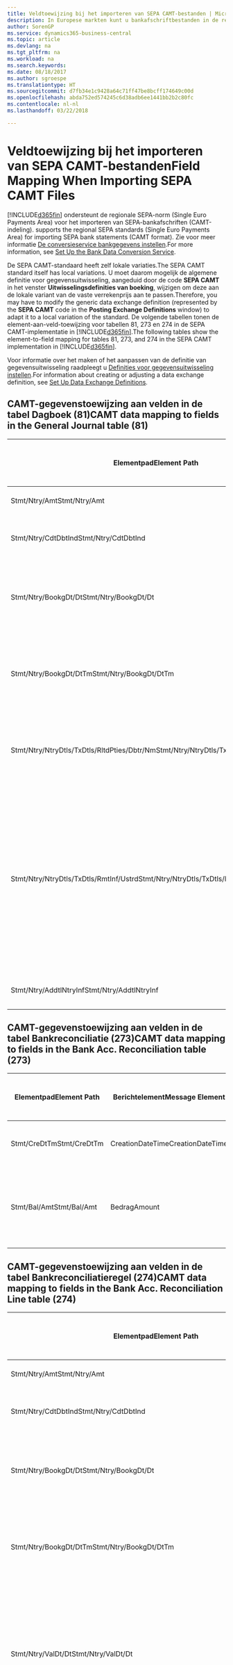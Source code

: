 ```yaml
---
title: Veldtoewijzing bij het importeren van SEPA CAMT-bestanden | Microsoft Docs
description: In Europese markten kunt u bankafschriftbestanden in de regionale SEPA-norm (Single Euro Payments Area) importeren.
author: SorenGP
ms.service: dynamics365-business-central
ms.topic: article
ms.devlang: na
ms.tgt_pltfrm: na
ms.workload: na
ms.search.keywords: 
ms.date: 08/18/2017
ms.author: sgroespe
ms.translationtype: HT
ms.sourcegitcommit: d7fb34e1c9428a64c71ff47be8bcff174649c00d
ms.openlocfilehash: abda752ed574245c6d38adb6ee1441bb2b2c80fc
ms.contentlocale: nl-nl
ms.lasthandoff: 03/22/2018

---
```

# <a name="field-mapping-when-importing-sepa-camt-files"></a><span data-ttu-id="538bb-103">Veldtoewijzing bij het importeren van SEPA CAMT-bestanden</span><span class="sxs-lookup"><span data-stu-id="538bb-103">Field Mapping When Importing SEPA CAMT Files</span></span>
[!INCLUDE[d365fin](includes/d365fin_md.md)]<span data-ttu-id="538bb-104"> ondersteunt de regionale SEPA-norm (Single Euro Payments Area) voor het importeren van SEPA-bankafschriften (CAMT-indeling).</span><span class="sxs-lookup"><span data-stu-id="538bb-104"> supports the regional SEPA standards (Single Euro Payments Area) for importing SEPA bank statements (CAMT format).</span></span> <span data-ttu-id="538bb-105">Zie voor meer informatie [De conversieservice bankgegevens instellen](bank-how-setup-bank-data-conversion-service.md).</span><span class="sxs-lookup"><span data-stu-id="538bb-105">For more information, see [Set Up the Bank Data Conversion Service](bank-how-setup-bank-data-conversion-service.md).</span></span>  

 <span data-ttu-id="538bb-106">De SEPA CAMT-standaard heeft zelf lokale variaties.</span><span class="sxs-lookup"><span data-stu-id="538bb-106">The SEPA CAMT standard itself has local variations.</span></span> <span data-ttu-id="538bb-107">U moet daarom mogelijk de algemene definitie voor gegevensuitwisseling, aangeduid door de code **SEPA CAMT** in het venster **Uitwisselingsdefinities van boeking**, wijzigen om deze aan de lokale variant van de vaste verrekenprijs aan te passen.</span><span class="sxs-lookup"><span data-stu-id="538bb-107">Therefore, you may have to modify the generic data exchange definition (represented by the **SEPA CAMT** code in the **Posting Exchange Definitions** window) to adapt it to a local variation of the standard.</span></span> <span data-ttu-id="538bb-108">De volgende tabellen tonen de element-aan-veld-toewijzing voor tabellen 81, 273 en 274 in de SEPA CAMT-implementatie in [!INCLUDE[d365fin](includes/d365fin_md.md)].</span><span class="sxs-lookup"><span data-stu-id="538bb-108">The following tables show the element-to-field mapping for tables 81, 273, and 274 in the SEPA CAMT implementation in [!INCLUDE[d365fin](includes/d365fin_md.md)].</span></span>  

 <span data-ttu-id="538bb-109">Voor informatie over het maken of het aanpassen van de definitie van gegevensuitwisseling raadpleegt u [Definities voor gegevensuitwisseling instellen](across-how-to-set-up-data-exchange-definitions.md).</span><span class="sxs-lookup"><span data-stu-id="538bb-109">For information about creating or adjusting a data exchange definition, see [Set Up Data Exchange Definitions](across-how-to-set-up-data-exchange-definitions.md).</span></span>  

## <a name="camt-data-mapping-to-fields-in-the-general-journal-table-81"></a><span data-ttu-id="538bb-110">CAMT-gegevenstoewijzing aan velden in de tabel Dagboek (81)</span><span class="sxs-lookup"><span data-stu-id="538bb-110">CAMT data mapping to fields in the General Journal table (81)</span></span>  

|<span data-ttu-id="538bb-111">Elementpad</span><span class="sxs-lookup"><span data-stu-id="538bb-111">Element Path</span></span>|<span data-ttu-id="538bb-112">Berichtelement</span><span class="sxs-lookup"><span data-stu-id="538bb-112">Message Element</span></span>|<span data-ttu-id="538bb-113">Gegevenssoort</span><span class="sxs-lookup"><span data-stu-id="538bb-113">Data Type</span></span>|<span data-ttu-id="538bb-114">Omschrijving</span><span class="sxs-lookup"><span data-stu-id="538bb-114">Description</span></span>|<span data-ttu-id="538bb-115">Identificatie voor een negatief teken</span><span class="sxs-lookup"><span data-stu-id="538bb-115">Negative-Sign Identifier</span></span>|<span data-ttu-id="538bb-116">Veldnr.</span><span class="sxs-lookup"><span data-stu-id="538bb-116">Field No.</span></span>|<span data-ttu-id="538bb-117">Veldnaam</span><span class="sxs-lookup"><span data-stu-id="538bb-117">Field Name</span></span>|  
|------------------|---------------------|---------------|-----------------|-------------------------------|---------------|----------------|  
|<span data-ttu-id="538bb-118">Stmt/Ntry/Amt</span><span class="sxs-lookup"><span data-stu-id="538bb-118">Stmt/Ntry/Amt</span></span>|<span data-ttu-id="538bb-119">Bedrag</span><span class="sxs-lookup"><span data-stu-id="538bb-119">Amount</span></span>|<span data-ttu-id="538bb-120">Decimaal</span><span class="sxs-lookup"><span data-stu-id="538bb-120">Decimal</span></span>|<span data-ttu-id="538bb-121">Het geldbedrag in de kaspost</span><span class="sxs-lookup"><span data-stu-id="538bb-121">The amount of money in the cash entry</span></span>||<span data-ttu-id="538bb-122">13</span><span class="sxs-lookup"><span data-stu-id="538bb-122">13</span></span>|<span data-ttu-id="538bb-123">Bedrag</span><span class="sxs-lookup"><span data-stu-id="538bb-123">Amount</span></span>|  
|<span data-ttu-id="538bb-124">Stmt/Ntry/CdtDbtInd</span><span class="sxs-lookup"><span data-stu-id="538bb-124">Stmt/Ntry/CdtDbtInd</span></span>|<span data-ttu-id="538bb-125">CreditDebitIndicator</span><span class="sxs-lookup"><span data-stu-id="538bb-125">CreditDebitIndicator</span></span>|<span data-ttu-id="538bb-126">Tekst</span><span class="sxs-lookup"><span data-stu-id="538bb-126">Text</span></span>|<span data-ttu-id="538bb-127">Geeft aan of de post een credit- of een debetpost is</span><span class="sxs-lookup"><span data-stu-id="538bb-127">Indicates whether the entry is a credit or a debit entry</span></span>|<span data-ttu-id="538bb-128">DBIT</span><span class="sxs-lookup"><span data-stu-id="538bb-128">DBIT</span></span>|<span data-ttu-id="538bb-129">13</span><span class="sxs-lookup"><span data-stu-id="538bb-129">13</span></span>|<span data-ttu-id="538bb-130">Bedrag</span><span class="sxs-lookup"><span data-stu-id="538bb-130">Amount</span></span>|  
|<span data-ttu-id="538bb-131">Stmt/Ntry/BookgDt/Dt</span><span class="sxs-lookup"><span data-stu-id="538bb-131">Stmt/Ntry/BookgDt/Dt</span></span>|<span data-ttu-id="538bb-132">Datum</span><span class="sxs-lookup"><span data-stu-id="538bb-132">Date</span></span>|<span data-ttu-id="538bb-133">Datum</span><span class="sxs-lookup"><span data-stu-id="538bb-133">Date</span></span>|<span data-ttu-id="538bb-134">De datum waarop een post wordt geboekt naar een rekening in de boeken van de rekeningservice</span><span class="sxs-lookup"><span data-stu-id="538bb-134">The date when an entry is posted to an account on the account servicer's books</span></span>||<span data-ttu-id="538bb-135">5</span><span class="sxs-lookup"><span data-stu-id="538bb-135">5</span></span>|<span data-ttu-id="538bb-136">Boekingsdatum</span><span class="sxs-lookup"><span data-stu-id="538bb-136">Posting Date</span></span>|  
|<span data-ttu-id="538bb-137">Stmt/Ntry/BookgDt/DtTm</span><span class="sxs-lookup"><span data-stu-id="538bb-137">Stmt/Ntry/BookgDt/DtTm</span></span>|<span data-ttu-id="538bb-138">DateTime</span><span class="sxs-lookup"><span data-stu-id="538bb-138">DateTime</span></span>|<span data-ttu-id="538bb-139">DateTime</span><span class="sxs-lookup"><span data-stu-id="538bb-139">DateTime</span></span>|<span data-ttu-id="538bb-140">De datum en tijd waarop een post wordt geboekt naar een rekening in de boeken van de rekeningservice</span><span class="sxs-lookup"><span data-stu-id="538bb-140">The date and time when an entry is posted to an account on the account servicer's books</span></span>||<span data-ttu-id="538bb-141">5</span><span class="sxs-lookup"><span data-stu-id="538bb-141">5</span></span>|<span data-ttu-id="538bb-142">Boekingsdatum</span><span class="sxs-lookup"><span data-stu-id="538bb-142">Posting Date</span></span>|  
|<span data-ttu-id="538bb-143">Stmt/Ntry/NtryDtls/TxDtls/RltdPties/Dbtr/Nm</span><span class="sxs-lookup"><span data-stu-id="538bb-143">Stmt/Ntry/NtryDtls/TxDtls/RltdPties/Dbtr/Nm</span></span>|<span data-ttu-id="538bb-144">Naam</span><span class="sxs-lookup"><span data-stu-id="538bb-144">Name</span></span>|<span data-ttu-id="538bb-145">Tekst</span><span class="sxs-lookup"><span data-stu-id="538bb-145">Text</span></span>|<span data-ttu-id="538bb-146">De naam van de partij die een geldbedrag is verschuldigd aan de (uiteindelijke) incassant</span><span class="sxs-lookup"><span data-stu-id="538bb-146">The name of the party that owes an amount of money to the (ultimate) creditor</span></span>||<span data-ttu-id="538bb-147">1221</span><span class="sxs-lookup"><span data-stu-id="538bb-147">1221</span></span>|<span data-ttu-id="538bb-148">Informatie over betaler</span><span class="sxs-lookup"><span data-stu-id="538bb-148">Payer Information</span></span>|  
|<span data-ttu-id="538bb-149">Stmt/Ntry/NtryDtls/TxDtls/RmtInf/Ustrd</span><span class="sxs-lookup"><span data-stu-id="538bb-149">Stmt/Ntry/NtryDtls/TxDtls/RmtInf/Ustrd</span></span>|<span data-ttu-id="538bb-150">Ongestructureerd</span><span class="sxs-lookup"><span data-stu-id="538bb-150">Unstructured</span></span>|<span data-ttu-id="538bb-151">Tekst</span><span class="sxs-lookup"><span data-stu-id="538bb-151">Text</span></span>|<span data-ttu-id="538bb-152">Informatie die wordt verschaft om de afstemming/reconciliatie mogelijk te maken van een post met de artikelen die de betaling wordt geacht te vereffenen, zoals commerciële facturen in een vorderingsysteem, in een ongestructureerde vorm</span><span class="sxs-lookup"><span data-stu-id="538bb-152">Information supplied to enable the matching/reconciliation of an entry with the items that the payment is intended to settle, such as commercial invoices in an accounts-receivable system, in an unstructured form</span></span>||<span data-ttu-id="538bb-153">8</span><span class="sxs-lookup"><span data-stu-id="538bb-153">8</span></span>|<span data-ttu-id="538bb-154">Omschrijving</span><span class="sxs-lookup"><span data-stu-id="538bb-154">Description</span></span>|  
|<span data-ttu-id="538bb-155">Stmt/Ntry/AddtlNtryInf</span><span class="sxs-lookup"><span data-stu-id="538bb-155">Stmt/Ntry/AddtlNtryInf</span></span>|<span data-ttu-id="538bb-156">AdditionalEntryInformation</span><span class="sxs-lookup"><span data-stu-id="538bb-156">AdditionalEntryInformation</span></span>|<span data-ttu-id="538bb-157">Tekst</span><span class="sxs-lookup"><span data-stu-id="538bb-157">Text</span></span>|<span data-ttu-id="538bb-158">Extra informatie over de invoer</span><span class="sxs-lookup"><span data-stu-id="538bb-158">Additional information about the entry</span></span>||<span data-ttu-id="538bb-159">1222</span><span class="sxs-lookup"><span data-stu-id="538bb-159">1222</span></span>|<span data-ttu-id="538bb-160">Transactie-informatie</span><span class="sxs-lookup"><span data-stu-id="538bb-160">Transaction Information</span></span>|  

## <a name="camt-data-mapping-to-fields-in-the-bank-acc-reconciliation-table-273"></a><span data-ttu-id="538bb-161">CAMT-gegevenstoewijzing aan velden in de tabel Bankreconciliatie (273)</span><span class="sxs-lookup"><span data-stu-id="538bb-161">CAMT data mapping to fields in the Bank Acc. Reconciliation table (273)</span></span>  

|<span data-ttu-id="538bb-162">Elementpad</span><span class="sxs-lookup"><span data-stu-id="538bb-162">Element Path</span></span>|<span data-ttu-id="538bb-163">Berichtelement</span><span class="sxs-lookup"><span data-stu-id="538bb-163">Message Element</span></span>|<span data-ttu-id="538bb-164">Gegevenssoort</span><span class="sxs-lookup"><span data-stu-id="538bb-164">Data Type</span></span>|<span data-ttu-id="538bb-165">Omschrijving</span><span class="sxs-lookup"><span data-stu-id="538bb-165">Description</span></span>|<span data-ttu-id="538bb-166">Identificatie voor een negatief teken</span><span class="sxs-lookup"><span data-stu-id="538bb-166">Negative-Sign Identifier</span></span>|<span data-ttu-id="538bb-167">Veldnr.</span><span class="sxs-lookup"><span data-stu-id="538bb-167">Field No.</span></span>|<span data-ttu-id="538bb-168">Veldnaam</span><span class="sxs-lookup"><span data-stu-id="538bb-168">Field Name</span></span>|  
|------------------|---------------------|---------------|-----------------|-------------------------------|---------------|----------------|  
|<span data-ttu-id="538bb-169">Stmt/CreDtTm</span><span class="sxs-lookup"><span data-stu-id="538bb-169">Stmt/CreDtTm</span></span>|<span data-ttu-id="538bb-170">CreationDateTime</span><span class="sxs-lookup"><span data-stu-id="538bb-170">CreationDateTime</span></span>|<span data-ttu-id="538bb-171">Datum</span><span class="sxs-lookup"><span data-stu-id="538bb-171">Date</span></span>|<span data-ttu-id="538bb-172">De datum en tijd waarop het bericht is gemaakt.</span><span class="sxs-lookup"><span data-stu-id="538bb-172">The date and time when the message was created</span></span>||<span data-ttu-id="538bb-173">3</span><span class="sxs-lookup"><span data-stu-id="538bb-173">3</span></span>|<span data-ttu-id="538bb-174">Afschriftdatum</span><span class="sxs-lookup"><span data-stu-id="538bb-174">Statement Date</span></span>|  
|<span data-ttu-id="538bb-175">Stmt/Bal/Amt</span><span class="sxs-lookup"><span data-stu-id="538bb-175">Stmt/Bal/Amt</span></span>|<span data-ttu-id="538bb-176">Bedrag</span><span class="sxs-lookup"><span data-stu-id="538bb-176">Amount</span></span>|<span data-ttu-id="538bb-177">Decimaal</span><span class="sxs-lookup"><span data-stu-id="538bb-177">Decimal</span></span>|<span data-ttu-id="538bb-178">Het bedrag dat resulteert uit de tot een nettowaarde teruggebrachte bedragen voor alle debet- en creditposten</span><span class="sxs-lookup"><span data-stu-id="538bb-178">The amount resulting from the netted amounts for all debit and credit entries</span></span>||<span data-ttu-id="538bb-179">4</span><span class="sxs-lookup"><span data-stu-id="538bb-179">4</span></span>|<span data-ttu-id="538bb-180">Eindsaldo afschrift</span><span class="sxs-lookup"><span data-stu-id="538bb-180">Statement Ending Balance</span></span>|  

## <a name="camt-data-mapping-to-fields-in-the-bank-acc-reconciliation-line-table-274"></a><span data-ttu-id="538bb-181">CAMT-gegevenstoewijzing aan velden in de tabel Bankreconciliatieregel (274)</span><span class="sxs-lookup"><span data-stu-id="538bb-181">CAMT data mapping to fields in the Bank Acc. Reconciliation Line table (274)</span></span>  

|<span data-ttu-id="538bb-182">Elementpad</span><span class="sxs-lookup"><span data-stu-id="538bb-182">Element Path</span></span>|<span data-ttu-id="538bb-183">Berichtelement</span><span class="sxs-lookup"><span data-stu-id="538bb-183">Message Element</span></span>|<span data-ttu-id="538bb-184">Gegevenssoort</span><span class="sxs-lookup"><span data-stu-id="538bb-184">Data Type</span></span>|<span data-ttu-id="538bb-185">Omschrijving</span><span class="sxs-lookup"><span data-stu-id="538bb-185">Description</span></span>|<span data-ttu-id="538bb-186">Identificatie voor een negatief teken</span><span class="sxs-lookup"><span data-stu-id="538bb-186">Negative-Sign Identifier</span></span>|<span data-ttu-id="538bb-187">Veldnr.</span><span class="sxs-lookup"><span data-stu-id="538bb-187">Field No.</span></span>|<span data-ttu-id="538bb-188">Veldnaam</span><span class="sxs-lookup"><span data-stu-id="538bb-188">Field Name</span></span>|  
|------------------|---------------------|---------------|-----------------|-------------------------------|---------------|----------------|  
|<span data-ttu-id="538bb-189">Stmt/Ntry/Amt</span><span class="sxs-lookup"><span data-stu-id="538bb-189">Stmt/Ntry/Amt</span></span>|<span data-ttu-id="538bb-190">Bedrag</span><span class="sxs-lookup"><span data-stu-id="538bb-190">Amount</span></span>|<span data-ttu-id="538bb-191">Decimaal</span><span class="sxs-lookup"><span data-stu-id="538bb-191">Decimal</span></span>|<span data-ttu-id="538bb-192">Het geldbedrag in de kaspost</span><span class="sxs-lookup"><span data-stu-id="538bb-192">The amount of money in the cash entry</span></span>||<span data-ttu-id="538bb-193">7</span><span class="sxs-lookup"><span data-stu-id="538bb-193">7</span></span>|<span data-ttu-id="538bb-194">Afschrifttotaal</span><span class="sxs-lookup"><span data-stu-id="538bb-194">Statement Amount</span></span>|  
|<span data-ttu-id="538bb-195">Stmt/Ntry/CdtDbtInd</span><span class="sxs-lookup"><span data-stu-id="538bb-195">Stmt/Ntry/CdtDbtInd</span></span>|<span data-ttu-id="538bb-196">CreditDebitIndicator</span><span class="sxs-lookup"><span data-stu-id="538bb-196">CreditDebitIndicator</span></span>|<span data-ttu-id="538bb-197">Tekst</span><span class="sxs-lookup"><span data-stu-id="538bb-197">Text</span></span>|<span data-ttu-id="538bb-198">Geeft aan of de post een credit- of een debetpost is</span><span class="sxs-lookup"><span data-stu-id="538bb-198">Indicates whether the entry is a credit or a debit entry</span></span>|<span data-ttu-id="538bb-199">DBIT</span><span class="sxs-lookup"><span data-stu-id="538bb-199">DBIT</span></span>|<span data-ttu-id="538bb-200">7</span><span class="sxs-lookup"><span data-stu-id="538bb-200">7</span></span>|<span data-ttu-id="538bb-201">Afschrifttotaal</span><span class="sxs-lookup"><span data-stu-id="538bb-201">Statement Amount</span></span>|  
|<span data-ttu-id="538bb-202">Stmt/Ntry/BookgDt/Dt</span><span class="sxs-lookup"><span data-stu-id="538bb-202">Stmt/Ntry/BookgDt/Dt</span></span>|<span data-ttu-id="538bb-203">Datum</span><span class="sxs-lookup"><span data-stu-id="538bb-203">Date</span></span>|<span data-ttu-id="538bb-204">Datum</span><span class="sxs-lookup"><span data-stu-id="538bb-204">Date</span></span>|<span data-ttu-id="538bb-205">De datum waarop een post wordt geboekt naar een rekening in de boeken van de rekeningservice</span><span class="sxs-lookup"><span data-stu-id="538bb-205">The date when an entry is posted to an account on the account servicer's books</span></span>||<span data-ttu-id="538bb-206">5</span><span class="sxs-lookup"><span data-stu-id="538bb-206">5</span></span>|<span data-ttu-id="538bb-207">Transactiedatum</span><span class="sxs-lookup"><span data-stu-id="538bb-207">Transaction Date</span></span>|  
|<span data-ttu-id="538bb-208">Stmt/Ntry/BookgDt/DtTm</span><span class="sxs-lookup"><span data-stu-id="538bb-208">Stmt/Ntry/BookgDt/DtTm</span></span>|<span data-ttu-id="538bb-209">DateTime</span><span class="sxs-lookup"><span data-stu-id="538bb-209">DateTime</span></span>|<span data-ttu-id="538bb-210">DateTime</span><span class="sxs-lookup"><span data-stu-id="538bb-210">DateTime</span></span>|<span data-ttu-id="538bb-211">De datum en tijd waarop een post wordt geboekt naar een rekening in de boeken van de rekeningservice</span><span class="sxs-lookup"><span data-stu-id="538bb-211">The date and time when an entry is posted to an account on the account servicer's books</span></span>||<span data-ttu-id="538bb-212">5</span><span class="sxs-lookup"><span data-stu-id="538bb-212">5</span></span>|<span data-ttu-id="538bb-213">Transactiedatum</span><span class="sxs-lookup"><span data-stu-id="538bb-213">Transaction Date</span></span>|  
|<span data-ttu-id="538bb-214">Stmt/Ntry/ValDt/Dt</span><span class="sxs-lookup"><span data-stu-id="538bb-214">Stmt/Ntry/ValDt/Dt</span></span>|<span data-ttu-id="538bb-215">Datum</span><span class="sxs-lookup"><span data-stu-id="538bb-215">Date</span></span>|<span data-ttu-id="538bb-216">Datum</span><span class="sxs-lookup"><span data-stu-id="538bb-216">Date</span></span>|<span data-ttu-id="538bb-217">De datum waarop activa beschikbaar worden voor de rekeninghouder in het geval van een creditpost, of niet meer beschikbaar zijn voor de rekeninghouder in het geval van een debetpost</span><span class="sxs-lookup"><span data-stu-id="538bb-217">The date when assets become available to the account owner in case of a credit entry, or cease to be available to the account owner in case of a debit entry</span></span>||<span data-ttu-id="538bb-218">12</span><span class="sxs-lookup"><span data-stu-id="538bb-218">12</span></span>|<span data-ttu-id="538bb-219">Waardedatum</span><span class="sxs-lookup"><span data-stu-id="538bb-219">Value Date</span></span>|  
|<span data-ttu-id="538bb-220">Stmt/Ntry/ValDt/DtTm</span><span class="sxs-lookup"><span data-stu-id="538bb-220">Stmt/Ntry/ValDt/DtTm</span></span>|<span data-ttu-id="538bb-221">DateTime</span><span class="sxs-lookup"><span data-stu-id="538bb-221">DateTime</span></span>|<span data-ttu-id="538bb-222">DateTime</span><span class="sxs-lookup"><span data-stu-id="538bb-222">DateTime</span></span>|<span data-ttu-id="538bb-223">De datum en tijd waarop activa beschikbaar worden voor de rekeninghouder in het geval van een creditpost, of niet meer beschikbaar zijn voor de rekeninghouder in het geval van een debetpost</span><span class="sxs-lookup"><span data-stu-id="538bb-223">The date and time when assets become available to the account owner in case of a credit entry, or cease to be available to the account owner in case of a debit entry</span></span>||<span data-ttu-id="538bb-224">12</span><span class="sxs-lookup"><span data-stu-id="538bb-224">12</span></span>|<span data-ttu-id="538bb-225">Waardedatum</span><span class="sxs-lookup"><span data-stu-id="538bb-225">Value Date</span></span>|  
|<span data-ttu-id="538bb-226">Stmt/Ntry/NtryDtls/TxDtls/RltdPties/Dbtr/Nm</span><span class="sxs-lookup"><span data-stu-id="538bb-226">Stmt/Ntry/NtryDtls/TxDtls/RltdPties/Dbtr/Nm</span></span>|<span data-ttu-id="538bb-227">Naam</span><span class="sxs-lookup"><span data-stu-id="538bb-227">Name</span></span>|<span data-ttu-id="538bb-228">Tekst</span><span class="sxs-lookup"><span data-stu-id="538bb-228">Text</span></span>|<span data-ttu-id="538bb-229">De naam van de partij die een geldbedrag is verschuldigd aan de (uiteindelijke) incassant</span><span class="sxs-lookup"><span data-stu-id="538bb-229">The name of the party that owes an amount of money to the (ultimate) creditor</span></span>||<span data-ttu-id="538bb-230">15</span><span class="sxs-lookup"><span data-stu-id="538bb-230">15</span></span>|<span data-ttu-id="538bb-231">Informatie over betaler</span><span class="sxs-lookup"><span data-stu-id="538bb-231">Payer Information</span></span>|  
|<span data-ttu-id="538bb-232">Stmt/Ntry/NtryDtls/TxDtls/RmtInf/Ustrd</span><span class="sxs-lookup"><span data-stu-id="538bb-232">Stmt/Ntry/NtryDtls/TxDtls/RmtInf/Ustrd</span></span>|<span data-ttu-id="538bb-233">Ongestructureerd</span><span class="sxs-lookup"><span data-stu-id="538bb-233">Unstructured</span></span>|<span data-ttu-id="538bb-234">Tekst</span><span class="sxs-lookup"><span data-stu-id="538bb-234">Text</span></span>|<span data-ttu-id="538bb-235">Informatie die wordt verschaft om de afstemming/reconciliatie mogelijk te maken van een post met de artikelen die de betaling wordt geacht te vereffenen, zoals commerciële facturen in een vorderingsysteem, in een ongestructureerde vorm</span><span class="sxs-lookup"><span data-stu-id="538bb-235">Information supplied to enable the matching/reconciliation of an entry with the items that the payment is intended to settle, such as commercial invoices in an accounts-receivable system, in an unstructured form</span></span>||<span data-ttu-id="538bb-236">6</span><span class="sxs-lookup"><span data-stu-id="538bb-236">6</span></span>|<span data-ttu-id="538bb-237">Omschrijving</span><span class="sxs-lookup"><span data-stu-id="538bb-237">Description</span></span>|  
|<span data-ttu-id="538bb-238">Stmt/Ntry/AddtlNtryInf</span><span class="sxs-lookup"><span data-stu-id="538bb-238">Stmt/Ntry/AddtlNtryInf</span></span>|<span data-ttu-id="538bb-239">AdditionalEntryInformation</span><span class="sxs-lookup"><span data-stu-id="538bb-239">AdditionalEntryInformation</span></span>|<span data-ttu-id="538bb-240">Tekst</span><span class="sxs-lookup"><span data-stu-id="538bb-240">Text</span></span>|<span data-ttu-id="538bb-241">Extra informatie over de invoer</span><span class="sxs-lookup"><span data-stu-id="538bb-241">Additional information about the entry</span></span>||<span data-ttu-id="538bb-242">16</span><span class="sxs-lookup"><span data-stu-id="538bb-242">16</span></span>|<span data-ttu-id="538bb-243">Transactie-informatie</span><span class="sxs-lookup"><span data-stu-id="538bb-243">Transaction Information</span></span>|  

 <span data-ttu-id="538bb-244">Elementen in het knooppunt **Ntry** die worden geïmporteerd in [!INCLUDE[d365fin](includes/d365fin_md.md)] maar niet aan velden worden toegewezen, worden opgeslagen in de tabel **Kolomdef. boekingsuitwisseling**.</span><span class="sxs-lookup"><span data-stu-id="538bb-244">Elements in the **Ntry** node that are imported into [!INCLUDE[d365fin](includes/d365fin_md.md)] but not mapped to any fields are stored in the **Posting Exch. Column Def** table.</span></span> <span data-ttu-id="538bb-245">Gebruikers kunnen deze elementen vanuit de vensters **Betalingsreconciliatiedagboek**, **Betalingsvereffening** en **Bankreconciliatie** weergeven door de actie **Details bankrekeningafschriftregel** te kiezen.</span><span class="sxs-lookup"><span data-stu-id="538bb-245">Users can view these elements from the **Payment Reconciliation Journal**, **Payment Application**, and **Bank Acc. Reconciliation** windows by choosing the **Bank Statement Line Details** action.</span></span> <span data-ttu-id="538bb-246">Zie voor meer informatie [Betalingen vereffenen met automatische vereffening](receivables-how-reconcile-payments-auto-application.md).</span><span class="sxs-lookup"><span data-stu-id="538bb-246">For more information, see [Reconcile Payments Using Automatic Application](receivables-how-reconcile-payments-auto-application.md).</span></span>  
## <a name="see-also"></a><span data-ttu-id="538bb-247">Zie ook</span><span class="sxs-lookup"><span data-stu-id="538bb-247">See Also</span></span>  
[<span data-ttu-id="538bb-248">Gegevensuitwisseling instellen</span><span class="sxs-lookup"><span data-stu-id="538bb-248">Setting Up Data Exchange</span></span>](across-set-up-data-exchange.md)  
[<span data-ttu-id="538bb-249">Gegevens elektronisch uitwisselen</span><span class="sxs-lookup"><span data-stu-id="538bb-249">Exchanging Data Electronically</span></span>](across-data-exchange.md)  
<span data-ttu-id="538bb-250">[Conversieservice voor bankgegevens instellen](bank-how-setup-bank-data-conversion-service.md) </span><span class="sxs-lookup"><span data-stu-id="538bb-250">[Set Up the Bank Data Conversion Service](bank-how-setup-bank-data-conversion-service.md) </span></span>  
[<span data-ttu-id="538bb-251">XML-schema's gebruiken om gegevensuitwisselingsdefinities voor te bereiden</span><span class="sxs-lookup"><span data-stu-id="538bb-251">Use XML Schemas to Prepare Data Exchange Definitions</span></span>](across-how-to-use-xml-schemas-to-prepare-data-exchange-definitions.md)  
[<span data-ttu-id="538bb-252">Betalingen reconciliëren met automatische vereffening</span><span class="sxs-lookup"><span data-stu-id="538bb-252">Reconcile Payments Using Automatic Application</span></span>](receivables-how-reconcile-payments-auto-application.md)  

